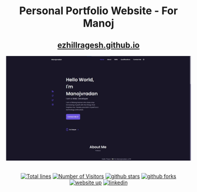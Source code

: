 <div align="center">

<h1>Personal Portfolio Website - For Manoj </h1>

<h2>
  <a href="https://manojvradan.github.io/">ezhillragesh.github.io</a>
</h2>

<div align="center">
  <a href="https://ezhillragesh.github.io/">
    <img alt="Mockup" src="https://github.com/manojvradan/manojvradan.github.io/blob/main/preview%20website.jpg?raw=true" />
  </a>
</div>

<br/>

<a href="https://github.com/rageshx/rageshx.github.io"><img src="https://sloc.xyz/github/rageshx/rageshx.github.io" alt="Total lines"></a>
<a href="https://github.com/rageshx/rageshx.github.io"><img src="https://visitor-badge.laobi.icu/badge?page_id=rageshx/rageshx.github.io" alt="Number of Visitors"></a>
<a href="https://github.com/rageshx/rageshx.github.io/stargazers"><img src="https://img.shields.io/github/stars/rageshx/rageshx.github.io" alt="github stars"></a>
<a href="https://github.com/rageshx/rageshx.github.io/network/members"><img src="https://img.shields.io/github/forks/rageshx/rageshx.github.io" alt="github forks"></a>
<a href="https://ezhillragesh.github.io/"><img src="https://img.shields.io/badge/website-up-yellow" alt="website up"></a>
<a href="https://www.linkedin.com/in/rageshx/"><img src="https://img.shields.io/badge/ask%20me-linkedin-1abc9c.svg" alt="linkedin"></a>

</div>
